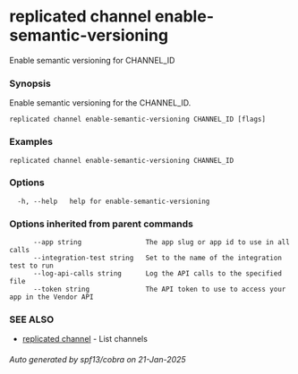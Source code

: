 # replicated channel enable-semantic-versioning

Enable semantic versioning for CHANNEL_ID

### Synopsis

Enable semantic versioning for the CHANNEL_ID.

```
replicated channel enable-semantic-versioning CHANNEL_ID [flags]
```

### Examples

```
replicated channel enable-semantic-versioning CHANNEL_ID
```

### Options

```
  -h, --help   help for enable-semantic-versioning
```

### Options inherited from parent commands

```
      --app string                The app slug or app id to use in all calls
      --integration-test string   Set to the name of the integration test to run
      --log-api-calls string      Log the API calls to the specified file
      --token string              The API token to use to access your app in the Vendor API
```

### SEE ALSO

* [replicated channel](replicated_channel.md)	 - List channels

###### Auto generated by spf13/cobra on 21-Jan-2025
